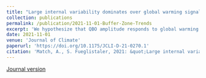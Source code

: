 ```yaml
---
title: "Large internal variability dominates over global warming signal in observed lower stratospheric QBO amplitude"
collection: publications
permalink: /publication/2021-11-01-Buffer-Zone-Trends
excerpt: 'We hypothesize that QBO amplitude responds to global warming by shifting upwards along with the expanding tropopshere. '
date: 2021-11-01
venue: 'Journal of Climate'
paperurl: 'https://doi.org/10.1175/JCLI-D-21-0270.1'
citation: 'Match, A., S. Fueglistaler, 2021: &quot;Large internal variability dominates over global warming signal in observed lower stratospheric QBO amplitude.&quot; <i>Journal of Climate</i>. 34, 24, 9823-9836.'
---
```


[Journal version](https://doi.org/10.1175/JCLI-D-21-0270.1)


